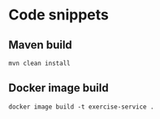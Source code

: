 # Code snippets

## Maven build
```
mvn clean install
```
## Docker image build
```
docker image build -t exercise-service .
```
